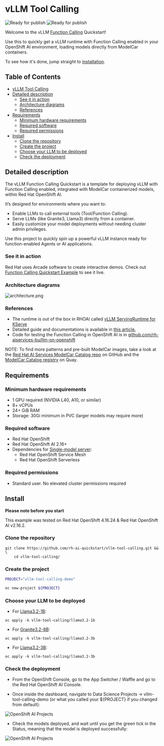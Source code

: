# vLLM Tool Calling 

![Ready for publish](https://img.shields.io/badge/ready_for-publish-red)
![Ready for publish](https://img.shields.io/badge/Source/Authors-AIBU-green)


Welcome to the vLLM [Function Calling](https://ai-on-openshift.io/odh-rhoai/enable-function-calling/) Quickstart!  

Use this to quickly get a vLLM runtime with Function Calling enabled in your OpenShift AI environment, loading models directly from ModelCar containers.  

To see how it's done, jump straight to [installation](#install).

## Table of Contents

- [vLLM Tool Calling](#vllm-tool-calling)
- [Detailed description](#detailed-description)
    - [See it in action](#see-it-in-action)
    - [Architecture diagrams](#architecture-diagrams)
    - [References](#references)
- [Requirements](#requirements)
    - [Minimum hardware requirements](#minimum-hardware-requirements)
    - [Required software](#required-software)
    - [Required permissions](#required-permissions)
- [Install](#install)
    - [Clone the repository](#clone-the-repository)
    - [Create the project](#create-the-project)
    - [Choose your LLM to be deployed](#choose-your-llm-to-be-deployed)
    - [Check the deployment](#check-the-deployment)

## Detailed description

The vLLM Function Calling Quickstart is a template for deploying vLLM with Function Calling enabled, integrated with ModelCar containerized models, within Red Hat OpenShift AI.

It’s designed for environments where you want to:

- Enable LLMs to call external tools (Tool/Function Calling).
- Serve LLMs (like Granite3, Llama3) directly from a container.
- Easily customize your model deployments without needing cluster admin privileges.

Use this project to quickly spin up a powerful vLLM instance ready for function-enabled Agents or AI applications.

### See it in action

Red Hat uses Arcade software to create interactive demos. Check out [Function Calling Quickstart Example](TBD) to see it live.

### Architecture diagrams

![architecture.png](assets/images/architecture.png)

### References 

- The runtime is out of the box in RHOAI called [vLLM ServingRuntime for KServe](https://docs.redhat.com/en/documentation/red_hat_openshift_ai_self-managed/2.19/html/serving_models/serving-large-models_serving-large-models#supported-model-serving-runtimes_serving-large-models)
- Detailed guide and documentations is available in [this article.](https://ai-on-openshift.io/odh-rhoai/enable-function-calling/)
- Code for testing the Function Calling in OpenShift AI is in [github.com/rh-aiservices-bu/llm-on-openshift](https://github.com/rh-aiservices-bu/llm-on-openshift/blob/main/examples/notebooks/langchain/Langchain-FunctionCalling.ipynb)

NOTE: To find more patterns and pre-built ModelCar images, take a look at the [Red Hat AI Services ModelCar Catalog repo](https://github.com/redhat-ai-services/modelcar-catalog) on GitHub and the [ModelCar Catalog registry](https://quay.io/repository/redhat-ai-services/modelcar-catalog) on Quay. 

## Requirements

### Minimum hardware requirements

- 1 GPU required (NVIDIA L40, A10, or similar)
- 8+ vCPUs
- 24+ GiB RAM
- Storage: 30Gi minimum in PVC (larger models may require more)

### Required software  

- Red Hat OpenShift 
- Red Hat OpenShift AI 2.16+
- Dependencies for [Single-model server](https://docs.redhat.com/en/documentation/red_hat_openshift_ai_self-managed/2.16/html/installing_and_uninstalling_openshift_ai_self-managed/installing-the-single-model-serving-platform_component-install#configuring-automated-installation-of-kserve_component-install):
    - Red Hat OpenShift Service Mesh
    - Red Hat OpenShift Serverless

### Required permissions

- Standard user. No elevated cluster permissions required 

## Install

**Please note before you start**

This example was tested on Red Hat OpenShift 4.16.24 & Red Hat OpenShift AI v2.16.2.  

### Clone the repository

```
git clone https://github.com/rh-ai-quickstart/vllm-tool-calling.git && \
    cd vllm-tool-calling/  
```

### Create the project

```bash
PROJECT="vllm-tool-calling-demo"

oc new-project ${PROJECT}
```

### Choose your LLM to be deployed

* For [Llama3.2-1B](https://huggingface.co/meta-llama/Llama-3.2-1B):

```
oc apply -k vllm-tool-calling/llama3.2-1b
```

* For [Granite3.2-8B](https://huggingface.co/ibm-granite/granite-3.2-8b-instruct):

```
oc apply -k vllm-tool-calling/llama3.2-3b
```

* For [Llama3.2-3B](https://huggingface.co/meta-llama/Llama-3.2-3B):

```
oc apply -k vllm-tool-calling/llama3.2-3b
```


### Check the deployment

* From the OpenShift Console, go to the App Switcher / Waffle and go to the Red Hat OpenShift AI Console.

* Once inside the dashboard, navigate to Data Science Projects -> vllm-tool-calling-demo (or what you called your ${PROJECT} if you changed from default):

![OpenShift AI Projects](assets/images/rhoai-1.png)

* Check the models deployed, and wait until you get the green tick in the Status, meaning that the model is deployed successfully:

![OpenShift AI Projects](assets/images/rhoai-2.png)
